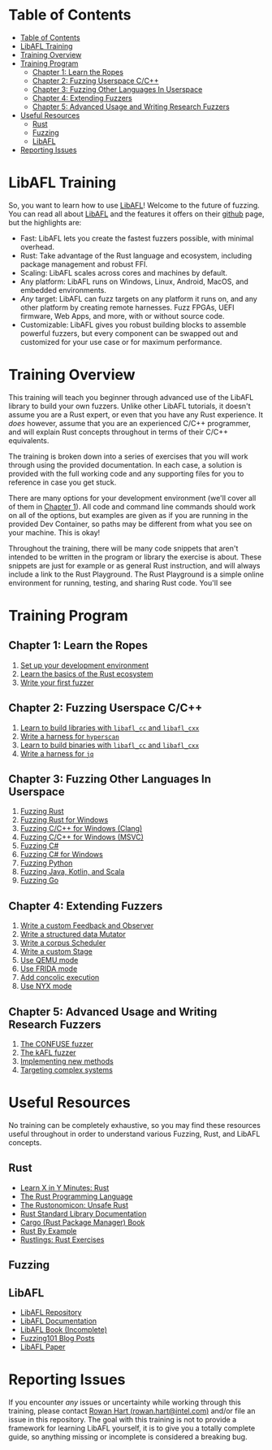 # Table of Contents

- [Table of Contents](#table-of-contents)
- [LibAFL Training](#libafl-training)
- [Training Overview](#training-overview)
- [Training Program](#training-program)
  - [Chapter 1: Learn the Ropes](#chapter-1-learn-the-ropes)
  - [Chapter 2: Fuzzing Userspace C/C++](#chapter-2-fuzzing-userspace-cc)
  - [Chapter 3: Fuzzing Other Languages In Userspace](#chapter-3-fuzzing-other-languages-in-userspace)
  - [Chapter 4: Extending Fuzzers](#chapter-4-extending-fuzzers)
  - [Chapter 5: Advanced Usage and Writing Research Fuzzers](#chapter-5-advanced-usage-and-writing-research-fuzzers)
- [Useful Resources](#useful-resources)
  - [Rust](#rust)
  - [Fuzzing](#fuzzing)
  - [LibAFL](#libafl)
- [Reporting Issues](#reporting-issues)


# LibAFL Training

So, you want to learn how to use
[LibAFL](https://github.com/AFLplusplus/LibAFL)! Welcome to the future of
fuzzing. You can read all about [LibAFL](https://github.com/AFLplusplus/LibAFL)
and the features it offers on their [github](https://github.com/AFLplusplus/LibAFL)
page, but the highlights are:

- Fast: LibAFL lets you create the fastest fuzzers possible, with minimal overhead.
- Rust: Take advantage of the Rust language and ecosystem, including package management
  and robust FFI.
- Scaling: LibAFL scales across cores and machines by default.
- Any platform: LibAFL runs on Windows, Linux, Android, MacOS, and embedded environments.
- *Any* target: LibAFL can fuzz targets on any platform it runs on, and any other
  platform by creating remote harnesses. Fuzz FPGAs, UEFI firmware, Web Apps, and more,
  with or without source code.
- Customizable: LibAFL gives you robust building blocks to assemble powerful fuzzers,
  but every component can be swapped out and customized for your use case or for maximum
  performance.

# Training Overview

This training will teach you beginner through advanced use of the LibAFL library to
build your own fuzzers. Unlike other LibAFL tutorials, it doesn't assume you are a Rust
expert, or even that you have any Rust experience. It *does* however, assume that you
are an experienced C/C++ programmer, and will explain Rust concepts throughout in terms
of their C/C++ equivalents.

The training is broken down into a series of exercises that you will work through using
the provided documentation. In each case, a solution is provided with the full working
code and any supporting files for you to reference in case you get stuck.

There are many options for your development environment (we'll cover all of them in
[Chapter 1](#chapter-1-learn-the-ropes)). All code and command line commands should work
on all of the options, but examples are given as if you are running in the provided Dev
Container, so paths may be different from what you see on your machine. This is okay!

Throughout the training, there will be many code snippets that aren't intended to be
written in the program or library the exercise is about. These snippets are just for
example or as general Rust instruction, and will always include a link to the Rust
Playground. The Rust Playground is a simple online environment for running, testing, and
sharing Rust code. You'll see 

# Training Program

## Chapter 1: Learn the Ropes

1. [Set up your development environment](./docs/Setup.md)
2. [Learn the basics of the Rust ecosystem](./docs/RustBasics.md)
3. [Write your first fuzzer](./docs/WriteFirstFuzzer.md)

## Chapter 2: Fuzzing Userspace C/C++

1. [Learn to build libraries with `libafl_cc` and `libafl_cxx`](./docs/BuildLibraries.md)
2. [Write a harness for `hyperscan`](./docs/HarnessHyperscan.md)
3. [Learn to build binaries with `libafl_cc` and `libafl_cxx`](./docs/BuildBinaries.md)
4. [Write a harness for `jq`](./docs/HarnessJq.md)

## Chapter 3: Fuzzing Other Languages In Userspace

1. [Fuzzing Rust](./docs/FuzzingRust.md)
2. [Fuzzing Rust for Windows](./docs/FuzzingRustWindows.md)
3. [Fuzzing C/C++ for Windows (Clang)](./docs/FuzzingCCppWindowsClang.md)
4. [Fuzzing C/C++ for Windows (MSVC)](./docs/FuzzingCCppWindowsMSVC.md)
5. [Fuzzing C#](./docs/FuzzingCSharp.md)
6. [Fuzzing C# for Windows](./docs/FuzzingCSharpWindows.md)
7. [Fuzzing Python](./docs/FuzzingPython.md)
8. [Fuzzing Java, Kotlin, and Scala](./docs/FuzzingJavaKotlinScala.md)
9. [Fuzzing Go](./docs/FuzzingGo.md)

## Chapter 4: Extending Fuzzers

1. [Write a custom Feedback and Observer](./docs/WriteCustomFeedbackObserver.md)
2. [Write a structured data Mutator](./docs/WriteMutator.md)
3. [Write a corpus Scheduler](./docs/WriteScheduler.md)
4. [Write a custom Stage](./docs/WriteStage.md)
5. [Use QEMU mode](./docs/UsingQEMUMode.md)
6. [Use FRIDA mode](./docs/UsingFRIDAMode.md)
7. [Add concolic execution](./docs/AddConcolicExecution.md)
8. [Use NYX mode](./docs/UsingNyxMode.md)

## Chapter 5: Advanced Usage and Writing Research Fuzzers

1. [The CONFUSE fuzzer](./docs/CONFUSE.md)
2. [The kAFL fuzzer](./docs/kAFL.md)
3. [Implementing new methods](./docs/ImplementingNewMethods.md)
4. [Targeting complex systems](./docs/TargetingComplexSystems.md)

# Useful Resources

No training can be completely exhaustive, so you may find these resources useful
throughout in order to understand various Fuzzing, Rust, and LibAFL concepts.

## Rust

- [Learn X in Y Minutes: Rust](https://learnxinyminutes.com/docs/rust/)
- [The Rust Programming Language](https://doc.rust-lang.org/book/)
- [The Rustonomicon: Unsafe Rust](https://doc.rust-lang.org/nomicon/)
- [Rust Standard Library Documentation](https://doc.rust-lang.org/std/index.html)
- [Cargo (Rust Package Manager) Book](https://doc.rust-lang.org/cargo/index.html)
- [Rust By Example](https://doc.rust-lang.org/rust-by-example/)
- [Rustlings: Rust Exercises](https://github.com/rust-lang/rustlings/)

## Fuzzing

<!-- TODO: Add links to fuzzing overview and fuzzing training videos -->

## LibAFL

- [LibAFL Repository](https://github.com/AFLplusplus/LibAFL)
- [LibAFL Documentation](https://docs.rs/libafl/latest/libafl/)
- [LibAFL Book (Incomplete)](https://aflplus.plus/libafl-book)
- [Fuzzing101 Blog Posts](https://epi052.gitlab.io/notes-to-self/blog/2021-11-01-fuzzing-101-with-libafl/)
- [LibAFL Paper](https://www.s3.eurecom.fr/docs/ccs22_fioraldi.pdf)

# Reporting Issues

If you encounter *any* issues or uncertainty while working through this training, please
contact [Rowan Hart (rowan.hart@intel.com)](mailto:rowan.hart@intel.com) and/or file an
issue in this repository. The goal with this training is not to provide a framework for
learning LibAFL yourself, it is to give you a totally complete guide, so anything
missing or incomplete is considered a breaking bug.